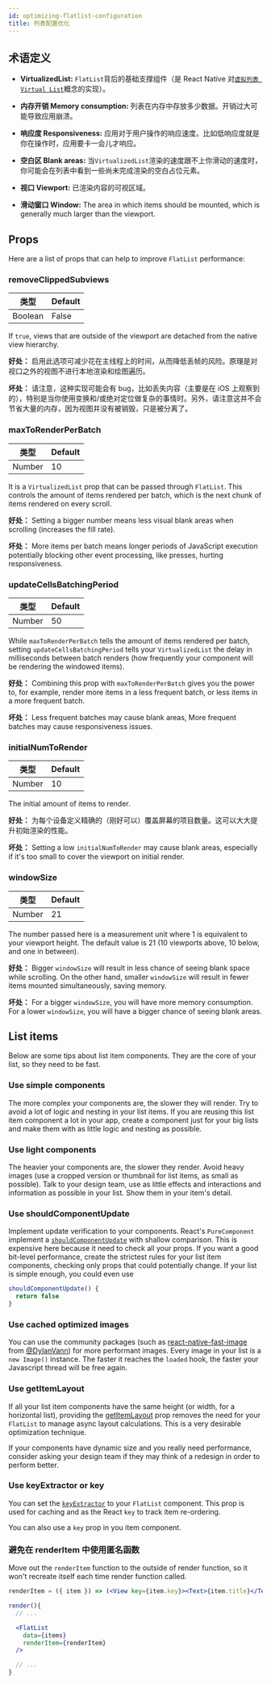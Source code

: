 ```yaml
---
id: optimizing-flatlist-configuration
title: 列表配置优化
---
```


## 术语定义

- **VirtualizedList:** `FlatList`背后的基础支撑组件（是 React Native 对[`虚拟列表 Virtual List`](https://bvaughn.github.io/react-virtualized/#/components/List)概念的实现）。

- **内存开销 Memory consumption:** 列表在内存中存放多少数据。开销过大可能导致应用崩溃。

- **响应度 Responsiveness:** 应用对于用户操作的响应速度。比如低响应度就是你在操作时，应用要卡一会儿才响应。

- **空白区 Blank areas:** 当`VirtualizedList`渲染的速度跟不上你滑动的速度时，你可能会在列表中看到一些尚未完成渲染的空白占位元素。

- **视口 Viewport:** 已渲染内容的可视区域。

- **滑动窗口 Window:** The area in which items should be mounted, which is generally much larger than the viewport.

## Props

Here are a list of props that can help to improve `FlatList` performance:

### removeClippedSubviews

| 类型    | Default |
| ------- | ------- |
| Boolean | False   |

If `true`, views that are outside of the viewport are detached from the native view hierarchy.

**好处：** 启用此选项可减少花在主线程上的时间，从而降低丢帧的风险。原理是对视口之外的视图不进行本地渲染和绘图遍历。

**坏处：** 请注意，这种实现可能会有 bug，比如丢失内容（主要是在 iOS 上观察到的），特别是当你使用变换和/或绝对定位做复杂的事情时。另外，请注意这并不会节省大量的内存，因为视图并没有被销毁，只是被分离了。

### maxToRenderPerBatch

| 类型   | Default |
| ------ | ------- |
| Number | 10      |

It is a `VirtualizedList` prop that can be passed through `FlatList`. This controls the amount of items rendered per batch, which is the next chunk of items rendered on every scroll.

**好处：** Setting a bigger number means less visual blank areas when scrolling (increases the fill rate).

**坏处：** More items per batch means longer periods of JavaScript execution potentially blocking other event processing, like presses, hurting responsiveness.

### updateCellsBatchingPeriod

| 类型   | Default |
| ------ | ------- |
| Number | 50      |

While `maxToRenderPerBatch` tells the amount of items rendered per batch, setting `updateCellsBatchingPeriod` tells your `VirtualizedList` the delay in milliseconds between batch renders (how frequently your component will be rendering the windowed items).

**好处：** Combining this prop with `maxToRenderPerBatch` gives you the power to, for example, render more items in a less frequent batch, or less items in a more frequent batch.

**坏处：** Less frequent batches may cause blank areas, More frequent batches may cause responsiveness issues.

### initialNumToRender

| 类型   | Default |
| ------ | ------- |
| Number | 10      |

The initial amount of items to render.

**好处：** 为每个设备定义精确的（刚好可以）覆盖屏幕的项目数量。这可以大大提升初始渲染的性能。

**坏处：** Setting a low `initialNumToRender` may cause blank areas, especially if it's too small to cover the viewport on initial render.

### windowSize

| 类型   | Default |
| ------ | ------- |
| Number | 21      |

The number passed here is a measurement unit where 1 is equivalent to your viewport height. The default value is 21 (10 viewports above, 10 below, and one in between).

**好处：** Bigger `windowSize` will result in less chance of seeing blank space while scrolling. On the other hand, smaller `windowSize` will result in fewer items mounted simultaneously, saving memory.

**坏处：** For a bigger `windowSize`, you will have more memory consumption. For a lower `windowSize`, you will have a bigger chance of seeing blank areas.

## List items

Below are some tips about list item components. They are the core of your list, so they need to be fast.

### Use simple components

The more complex your components are, the slower they will render. Try to avoid a lot of logic and nesting in your list items. If you are reusing this list item component a lot in your app, create a component just for your big lists and make them with as little logic and nesting as possible.

### Use light components

The heavier your components are, the slower they render. Avoid heavy images (use a cropped version or thumbnail for list items, as small as possible). Talk to your design team, use as little effects and interactions and information as possible in your list. Show them in your item's detail.

### Use shouldComponentUpdate

Implement update verification to your components. React's `PureComponent` implement a [`shouldComponentUpdate`](https://zh-hans.reactjs.org/docs/react-component.html#shouldcomponentupdate) with shallow comparison. This is expensive here because it need to check all your props. If you want a good bit-level performance, create the strictest rules for your list item components, checking only props that could potentially change. If your list is simple enough, you could even use

```jsx
shouldComponentUpdate() {
  return false
}
```

### Use cached optimized images

You can use the community packages (such as [react-native-fast-image](https://github.com/DylanVann/react-native-fast-image) from [@DylanVann](https://github.com/DylanVann)) for more performant images. Every image in your list is a `new Image()` instance. The faster it reaches the `loaded` hook, the faster your Javascript thread will be free again.

### Use getItemLayout

If all your list item components have the same height (or width, for a horizontal list), providing the [getItemLayout](flatlist#getitemlayout) prop removes the need for your `FlatList` to manage async layout calculations. This is a very desirable optimization technique.

If your components have dynamic size and you really need performance, consider asking your design team if they may think of a redesign in order to perform better.

### Use keyExtractor or key

You can set the [`keyExtractor`](flatlist#keyextractor) to your `FlatList` component. This prop is used for caching and as the React `key` to track item re-ordering.

You can also use a `key` prop in you item component.

### 避免在 renderItem 中使用匿名函数

Move out the `renderItem` function to the outside of render function, so it won't recreate itself each time render function called.

```jsx
renderItem = ({ item }) => (<View key={item.key}><Text>{item.title}</Text></View>);

render(){
  // ...

  <FlatList
    data={items}
    renderItem={renderItem}
  />

  // ...
}
```

